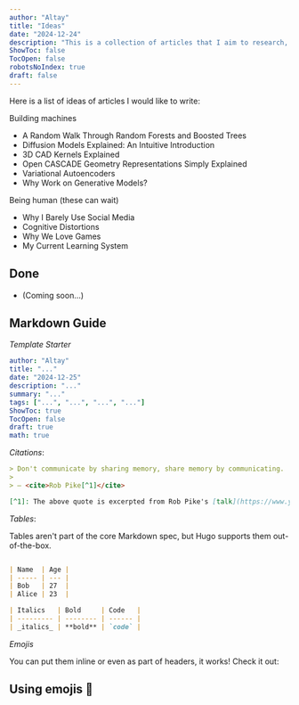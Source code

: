 ```yaml
---
author: "Altay"
title: "Ideas"
date: "2024-12-24"
description: "This is a collection of articles that I aim to research, write, and post on this blog!"
ShowToc: false
TocOpen: false
robotsNoIndex: true
draft: false
---
```


Here is a list of ideas of articles I would like to write:

Building machines
- A Random Walk Through Random Forests and Boosted Trees
- Diffusion Models Explained: An Intuitive Introduction
- 3D CAD Kernels Explained
- Open CASCADE Geometry Representations Simply Explained
- Variational Autoencoders
- Why Work on Generative Models?


Being human (these can wait)
- Why I Barely Use Social Media
- Cognitive Distortions
- Why We Love Games
- My Current Learning System



## Done
- (Coming soon...)


## Markdown Guide

*Template Starter*
```yaml
author: "Altay"
title: "..."
date: "2024-12-25"
description: "..."
summary: "..."
tags: ["...", "...", "...", "..."]
ShowToc: true
TocOpen: false
draft: true
math: true
```

*Citations*:

```md
> Don't communicate by sharing memory, share memory by communicating.
>
> — <cite>Rob Pike[^1]</cite>

[^1]: The above quote is excerpted from Rob Pike's [talk](https://www.youtube.com/watch?v=PAAkCSZUG1c) during Gopherfest, November 18, 2015.
```

*Tables*:

Tables aren't part of the core Markdown spec, but Hugo supports them out-of-the-box.
```md

| Name  | Age |
| ----- | --- |
| Bob   | 27  |
| Alice | 23  |

| Italics   | Bold     | Code   |
| --------- | -------- | ------ |
| _italics_ | **bold** | `code` |
```


*Emojis*

You can put them inline or even as part of headers, it works! Check it out:

## Using emojis 🙈